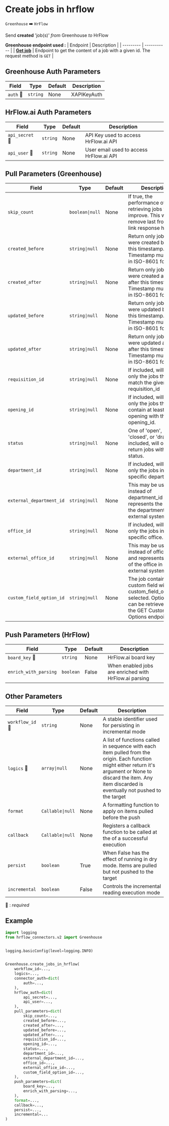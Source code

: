 # Create jobs in hrflow
`Greenhouse` :arrow_right: `HrFlow`

Send **created** 'job(s)' _from_ Greenhouse _to_ HrFlow


**Greenhouse endpoint used :**
| Endpoint | Description |
| --------- | ----------- |
| [**Get job**](https://developers.greenhouse.io/harvest.html?shell#get-retrieve-job) | Endpoint to get the content of a job with a given id. The request method is `GET` |



## Greenhouse Auth Parameters

| Field | Type | Default | Description |
| ----- | ---- | ------- | ----------- |
| `auth` :red_circle: | `string` | None | XAPIKeyAuth |

## HrFlow.ai Auth Parameters

| Field | Type | Default | Description |
| ----- | ---- | ------- | ----------- |
| `api_secret` :red_circle: | `string` | None | API Key used to access HrFlow.ai API |
| `api_user` :red_circle: | `string` | None | User email used to access HrFlow.ai API |

## Pull Parameters (Greenhouse)

| Field | Type | Default | Description |
| ----- | ---- | ------- | ----------- |
| `skip_count`  | `boolean\|null` | None | If true, the performance of retrieving jobs will improve. This will remove last from the link response header. |
| `created_before`  | `string\|null` | None | Return only jobs that were created before this timestamp. Timestamp must be in in ISO-8601 format. |
| `created_after`  | `string\|null` | None | Return only jobs that were created at or after this timestamp. Timestamp must be in in ISO-8601 format. |
| `updated_before`  | `string\|null` | None | Return only jobs that were updated before this timestamp. Timestamp must be in in ISO-8601 format. |
| `updated_after`  | `string\|null` | None | Return only jobs that were updated at or after this timestamp. Timestamp must be in in ISO-8601 format. |
| `requisition_id`  | `string\|null` | None | If included, will return only the jobs that match the given requisition_id |
| `opening_id`  | `string\|null` | None | If included, will return only the jobs that contain at least one opening with the given opening_id. |
| `status`  | `string\|null` | None | One of 'open', 'closed', or 'draft'. If included, will only return jobs with that status. |
| `department_id`  | `string\|null` | None | If included, will return only the jobs in this specific department. |
| `external_department_id`  | `string\|null` | None | This may be used instead of department_id and represents the ID of the department in an external system. |
| `office_id`  | `string\|null` | None | If included, will return only the jobs in this specific office. |
| `external_office_id`  | `string\|null` | None | This may be used instead of office_id and represents the ID of the office in an external system. |
| `custom_field_option_id`  | `string\|null` | None | The job contains a custom field with this custom_field_option_id selected. Option IDs can be retrieved from the GET Custom Field Options endpoint. |

## Push Parameters (HrFlow)

| Field | Type | Default | Description |
| ----- | ---- | ------- | ----------- |
| `board_key` :red_circle: | `string` | None | HrFlow.ai board key |
| `enrich_with_parsing`  | `boolean` | False | When enabled jobs are enriched with HrFlow.ai parsing |

## Other Parameters

| Field | Type | Default | Description |
| ----- | ---- | ------- | ----------- |
| `workflow_id` :red_circle: | `string` | None | A stable identifier used for persisting in incremental mode |
| `logics` :red_circle: | `array\|null` | None | A list of functions called in sequence with each item pulled from the origin. Each function might either return it's argument or None to discard the item. Any item discarded is eventually not pushed to the target |
| `format`  | `Callable\|null` | None | A formatting function to apply on items pulled before the push |
| `callback`  | `Callable\|null` | None | Registers a callback function to be called at the of a successful execution |
| `persist`  | `boolean` | True | When False has the effect of running in dry mode. Items are pulled but not pushed to the target |
| `incremental`  | `boolean` | False | Controls the incremental reading execution mode |

:red_circle: : *required*

## Example

```python
import logging
from hrflow_connectors.v2 import Greenhouse


logging.basicConfig(level=logging.INFO)


Greenhouse.create_jobs_in_hrflow(
    workflow_id=...,
    logics=...,
    connector_auth=dict(
        auth=...,
    ),
    hrflow_auth=dict(
        api_secret=...,
        api_user=...,
    ),
    pull_parameters=dict(
        skip_count=...,
        created_before=...,
        created_after=...,
        updated_before=...,
        updated_after=...,
        requisition_id=...,
        opening_id=...,
        status=...,
        department_id=...,
        external_department_id=...,
        office_id=...,
        external_office_id=...,
        custom_field_option_id=...,
    ),
    push_parameters=dict(
        board_key=...,
        enrich_with_parsing=...,
    ),
    format=...,
    callback=...,
    persist=...,
    incremental=...
)
```